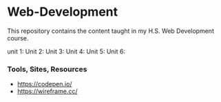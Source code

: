 # Web-Development
This repository contains the content taught in my H.S. Web Development course.

unit 1: 
Unit 2:
Unit 3:
Unit 4:
Unit 5:
Unit 6:

### Tools, Sites, Resources
- https://codepen.io/
- https://wireframe.cc/
